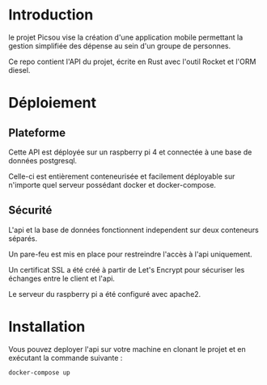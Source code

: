 # Introduction

le projet Picsou vise la création d'une application mobile permettant la gestion simplifiée des dépense au sein d'un groupe de personnes.

Ce repo contient l'API du projet, écrite en Rust avec l'outil Rocket et l'ORM diesel.

# Déploiement

## Plateforme

Cette API est déployée sur un raspberry pi 4 et connectée à une base de données postgresql.

Celle-ci est entièrement conteneurisée et facilement déployable sur n'importe quel serveur possédant docker et docker-compose.

## Sécurité

L'api et la base de données fonctionnent independent sur deux conteneurs séparés.

Un pare-feu est mis en place pour restreindre l'accès à l'api uniquement.

Un certificat SSL a été créé à partir de Let's Encrypt pour sécuriser les échanges entre le client et l'api.

Le serveur du raspberry pi a été configuré avec apache2.

# Installation

Vous pouvez deployer l'api sur votre machine en clonant le projet et en exécutant la commande suivante :

```bash
docker-compose up
```